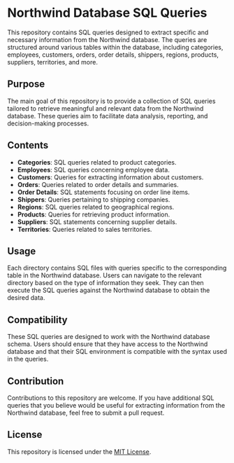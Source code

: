 # Northwind Database SQL Queries

This repository contains SQL queries designed to extract specific and necessary information from the Northwind database. The queries are structured around various tables within the database, including categories, employees, customers, orders, order details, shippers, regions, products, suppliers, territories, and more.

## Purpose

The main goal of this repository is to provide a collection of SQL queries tailored to retrieve meaningful and relevant data from the Northwind database. These queries aim to facilitate data analysis, reporting, and decision-making processes.

## Contents

- **Categories**: SQL queries related to product categories.
- **Employees**: SQL queries concerning employee data.
- **Customers**: Queries for extracting information about customers.
- **Orders**: Queries related to order details and summaries.
- **Order Details**: SQL statements focusing on order line items.
- **Shippers**: Queries pertaining to shipping companies.
- **Regions**: SQL queries related to geographical regions.
- **Products**: Queries for retrieving product information.
- **Suppliers**: SQL statements concerning supplier details.
- **Territories**: Queries related to sales territories.

## Usage

Each directory contains SQL files with queries specific to the corresponding table in the Northwind database. Users can navigate to the relevant directory based on the type of information they seek. They can then execute the SQL queries against the Northwind database to obtain the desired data.

## Compatibility

These SQL queries are designed to work with the Northwind database schema. Users should ensure that they have access to the Northwind database and that their SQL environment is compatible with the syntax used in the queries.

## Contribution

Contributions to this repository are welcome. If you have additional SQL queries that you believe would be useful for extracting information from the Northwind database, feel free to submit a pull request.

## License

This repository is licensed under the [MIT License](LICENSE).


